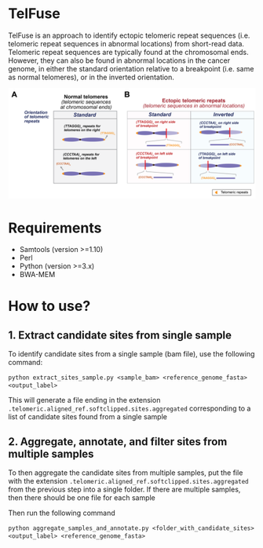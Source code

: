 # TelFuse

TelFuse is an approach to identify ectopic telomeric repeat sequences (i.e. telomeric repeat sequences in abnormal locations) from short-read data. Telomeric repeat sequences are typically found at the chromosomal ends. However, they can also be found in abnormal locations in the cancer genome, in either the standard orientation relative to a breakpoint (i.e. same as normal telomeres), or in the inverted orientation.

![Schematic of ectopic telomeric repeats](img/Ectopic_telomeric_repeats.png)


# Requirements
- Samtools (version >=1.10)
- Perl
- Python (version >=3.x)
- BWA-MEM

# How to use?

## 1. Extract candidate sites from single sample

To identify candidate sites from a single sample (bam file), use the following command:
```
python extract_sites_sample.py <sample_bam> <reference_genome_fasta> <output_label>
```

This will generate a file ending in the extension `.telomeric.aligned_ref.softclipped.sites.aggregated` corresponding to a list of candidate sites found from a single sample

## 2. Aggregate, annotate, and filter sites from multiple samples

To then aggregate the candidate sites from multiple samples, put the file with the extension `.telomeric.aligned_ref.softclipped.sites.aggregated` from the previous step into a single folder. If there are multiple samples, then there should be one file for each sample

Then run the following command
```
python aggregate_samples_and_annotate.py <folder_with_candidate_sites> <output_label> <reference_genome_fasta>
```





